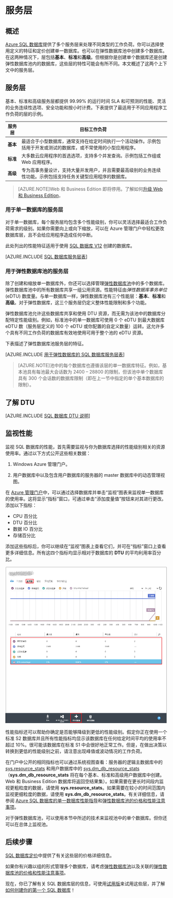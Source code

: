 <properties
   pageTitle="SQL 数据库服务层"
   description="比较 Azure SQL 数据库服务层的性能和业务连续性功能，以便在成本与功能之间找到适当的平衡点，既能根据需要进行缩放，又不会造成停机。"
   services="sql-database"
   documentationCenter=""
   authors="shontnew"
   manager="jeffreyg"
   editor="monicar"/>

<tags
   ms.service="sql-database"
   ms.date="10/13/2015"
   wacn.date="11/13/2015"/>

# 服务层

## 概述
[Azure SQL 数据库](/documentation/articles/sql-database-technical-overview)提供了多个服务层来处理不同类型的工作负荷。你可以选择使用定义的特征和定价创建单一数据库。也可以在弹性数据库池中创建多个数据库。在这两种情况下，层包括**基本**、**标准**和**高级**。但根据你是创建单个数据库还是创建弹性数据库池内的数据库，这些层的特性可能会有所不同。本文概述了这两个上下文中的服务层。

## 服务层
基本、标准和高级服务层都提供 99.99% 的运行时间 SLA 和可预测的性能、灵活的业务连续性选项、安全功能和按小时计费。下表提供了最适用于不同应用程序工作负荷的层的示例。

| 服务层 | 目标工作负荷 |
|---|---|
| **基本** | 最适合于小型数据库，通常支持在给定时间执行一个活动操作。示例包括用于开发或测试的数据库，或不常使用的小型应用程序。 |
| **标准** | 大多数云应用程序的首选选项，支持多个并发查询。示例包括工作组或 Web 应用程序。 |
| **高级** | 专为高事务量设计，支持大量并发用户，并且需要最高级别的业务连续性功能。示例包括支持任务关键型应用程序的数据库。 |

>[AZURE.NOTE]Web 和 Business Edition 即将停用。了解如何[升级 Web 和 Business Edition](/documentation/articles/sql-database-upgrade-new-service-tiers)。

### 用于单一数据库的服务层
对于单一数据库，每个服务层均包含多个性能级别，你可以灵活选择最适合工作负荷需求的级别。如果你需要向上或向下缩放，可以在 Azure 管理门户中轻松更改数据库层，且不会给应用程序造成任何中断。<!--有关详细信息，请参阅[更改数据库服务层和性能级别](sql-database-scale-up.md)。-->

此处列出的性能特征适用于使用 [SQL 数据库 V12](/documentation/articles/sql-database-v12-whats-new) 创建的数据库。

[AZURE.INCLUDE [SQL 数据库服务层表](../includes/sql-database-service-tiers-table.md)]

### 用于弹性数据库池的服务层
除了创建和缩放单一数据库外，你还可以选择管理[弹性数据库池](/documentation/articles/sql-database-elastic-pool)中的多个数据库。弹性数据库池中的所有数据库共享一组公用资源。性能特征由*弹性数据库事务单位* (eDTU) 数度量。与单一数据库一样，弹性数据库池有三个性能层：**基本**、**标准**和**高级**。对于弹性数据库，这三个服务层仍定义整体性能限制和多个功能。

弹性数据库池允许这些数据库共享和使用 DTU 资源，而无需为该池中的数据库分配特定性能级别。例如，标准池中的单一数据库可使用 0 个 eDTU 到最大数据库 eDTU 数（服务层定义的 100 个 eDTU 或你配置的自定义数量）运转。这允许多个具有不同工作负荷的数据库有效地使用可用于整个池的 eDTU 资源。

下表描述了弹性数据库池服务层的特征。

[AZURE.INCLUDE [用于弹性数据库的 SQL 数据库服务层表](../includes/sql-database-service-tiers-table-elastic-db-pools.md)]

>[AZURE.NOTE]池中的每个数据库也遵循该层的单一数据库特征。例如，基本池具有每池最大会话数为 2400 – 28800 的限制，但该池中单个数据库具有 300 个会话数的数据库限制（即在上一节中指定的单个基本数据库的限制）。

## 了解 DTU

[AZURE.INCLUDE [SQL 数据库 DTU 说明](../includes/sql-database-understanding-dtus.md)]

## 监视性能
监视 SQL 数据库的性能，首先需要监视与你为数据库选择的性能级别相关的资源使用率。通过以下方式公开这些相关数据：

1.	Windows Azure 管理门户。

2.	用户数据库中以及包含用户数据库的服务器的 master 数据库中的动态管理视图。

在 [Azure 管理门户](https://manage.windowsazure.cn)中，可以通过选择数据库并单击“监视”图表来监视单一数据库的使用率。这将显示“指标”窗口，可通过单击“添加度量值”按钮来对其进行更改。添加以下指标：

- CPU 百分比
- DTU 百分比
- 数据 IO 百分比
- 存储百分比

添加这些指标后，你可以继续在“监视”图表上查看它们，并可在“指标”窗口上查看更多详细信息。所有这四个指标均显示相对于数据库的 **DTU** 的平均利用率百分比。

![服务层监视](./media/sql-database-service-tiers/sqldb_service_tier_monitoring.png)

<!--你还可以针对性能指标配置警报。单击“指标”窗口中的“添加警报”按钮。按照向导说明来配置警报。你可以选择在指标超出特定阈值或指标低于特定阈值时显示警报。

例如，如果你预期数据库的工作负荷会增长，则可以选择配置在数据库的任何性能指标达到 80% 时发出电子邮件警报。你可以将此警报用作预警，以确定你何时需要切换到下一个更高的性能级别。-->

性能指标还可以帮助你确定是否能够降级到更低的性能级别。假定你正在使用一个标准 S2 数据库并且所有性能指标均显示该数据库在任何给定时间平均的使用率不超过 10%。很可能该数据库在标准 S1 中会很好地正常工作。但是，在做出决策以转换到更低的性能级别之前，请注意出现峰值或波动情况的工作负荷。

在门户中公开的相同指标也可以通过系统视图查看：服务器的逻辑主数据库中的 [sys.resource\_stats](https://msdn.microsoft.com/zh-cn/library/dn269979.aspx) 和用户数据库中的 [sys.dm\_db\_resource\_stats](https://msdn.microsoft.com/zh-cn/library/dn800981.aspx)（**sys.dm\_db\_resource\_stats** 将在每个基本、标准和高级用户数据库中创建。Web 和 Business Edition 数据库将返回空结果集）。如果需要在更长时间段内监视更粗粒度的数据，请使用 **sys.resource\_stats**。如果需要在较小的时间范围内监视更细粒度的数据，请使用 **sys.dm\_db\_resource\_stats**。有关详细信息，请参阅 [Azure SQL 数据库的单一数据库性能指导](/documentation/articles/sql-database-performance-guidance)和[弹性数据库池的价格和性能注意事项](/documentation/articles/sql-database-performance-guidance)。

对于弹性数据库池，可以使用本节中所述的技术来监视池中的单个数据库。但你还可以在总体上监视池。<!--有关信息，请参阅[监视和管理弹性数据库池](/documentation/articles/sql-database-elastic-pool-portal/#monitor-and-manage-an-elastic-database-pool)。-->

## 后续步骤
[SQL 数据库定价](/home/features/sql-database/#price)中提供了有关这些层的价格详细信息。

如果你有兴趣以组的形式管理多个数据库，请考虑[弹性数据库池](/documentation/articles/sql-database-elastic-pool-guidance)以及关联的[弹性数据库池的价格和性能注意事项](/documentation/articles/sql-database-elastic-pool-guidance)。

现在，你已了解有关 SQL 数据库层的信息，可使用[试用版](/pricing/1rmb-trial/)来试用这些层，并了解[如何创建你的第一个 SQL 数据库](/documentation/articles/sql-database-get-started)！
 

<!---HONumber=79-->